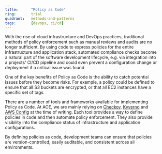 ```yaml
---
title:      "Policy as Code"
ring:       trial
quadrant:   methods-and-patterns
tags:       [devops, ci/cd]
---
```


With the rise of cloud infrastructure and DevOps practices, traditional methods of policy enforcement such as manual
reviews and audits are no longer sufficient. By using code to express policies for the entire infrastructure and
application stack, automated compliance checks become a natural part of the software development lifecycle,
e.g. via integration into a projects' CI/CD pipeline and could even prevent a configuration change or deployment
if a critical issue was found.

One of the key benefits of Policy as Code is the ability to catch potential issues before they become risks. For
example, a policy could be defined to ensure that all S3 buckets are encrypted, or that all EC2 instances have a
specific set of tags.

There are a number of tools and frameworks available for implementing Policy as Code. At AOE, we are mainly relying on
[Checkov](https://www.checkov.io/), [Kyverno](https://kyverno.io/) and [AWS Config](https://aws.amazon.com/config/)
at the time of writing. Each tool provides a way to define policies in code and then automate policy enforcement.
They also provide visibility into the compliance status of infrastructure and application configurations.

By defining policies as code, development teams can ensure that policies are version-controlled, easily auditable,
and consistent across all environments.
